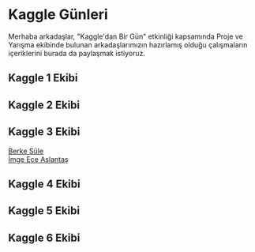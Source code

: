 # Kaggle Günleri
Merhaba arkadaşlar, "Kaggle'dan Bir Gün" etkinliği kapsamında Proje ve Yarışma ekibinde bulunan arkadaşlarımızın hazırlamış olduğu çalışmaların içeriklerini burada da paylaşmak istiyoruz.

## Kaggle 1 Ekibi <br>

## Kaggle 2 Ekibi <br>

## Kaggle 3 Ekibi <br>
[Berke Süle](https://github.com/berkesule) <br>
[İmge Ece Aslantaş](https://github.com/orgs/Data-ScienceCommunity/people/imgece)

## Kaggle 4 Ekibi <br>

## Kaggle 5 Ekibi <br>

## Kaggle 6 Ekibi <br>
